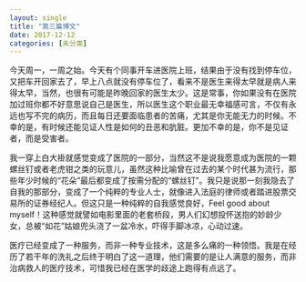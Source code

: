 ```yaml
---
layout: single
title: "第三篇博文"
date: 2017-12-12
categories: [未分类]
---
```


今天周一，一周之始。今天有个同事开车进医院上班，结果由于没有找到停车位，又把车开回家去了，早上八点就没有停车位了，看来不是医生来得太早就是病人来得太早，当然，也很有可能是昨晚回家的医生太少。这是常事，你如果没有在医院加过班你都不好意思说自己是医生，所以医生这个职业最无幸福感可言，不仅有永远也写不完的病历，而且每日还要面临患者的苦痛，尤其是你无能无力的时候。不幸的是，有时候还能见证人性是如何的丑恶和肮脏。更加不幸的是，你不是见证者，而是受害者。

我一穿上白大褂就感觉变成了医院的一部分，当然这不是说我愿意成为医院的一颗螺丝钉或者老虎钳之类的玩意儿，虽然这种比喻曾在过去的某个时代甚为流行，那些年少时候的“花朵”最后都变成了按需分配的“螺丝钉”。我只是说那一刻我隐去了自我的那部分，变成了一个纯粹的专业人士，就像进入法庭的律师或者踏进股票交易所的证券经纪人。但这只是一种纯粹的自我感觉良好，Feel good about myself！这种感觉就譬如电影里面的老套桥段，男人们幻想投怀送抱的妙龄少女，总被“如花”姑娘兜头浇了一盆冷水，吓得手脚冰凉，心动过速。

医疗已经变成了一种服务，而非一种专业技术，这是多么痛的一种领悟。我是在经历了若干年的洗礼之后终于明白了这一道理，他们需要的是让人满意的服务，而非治病救人的医疗技术，可惜我已经在医学的歧途上跑得有点远了。
